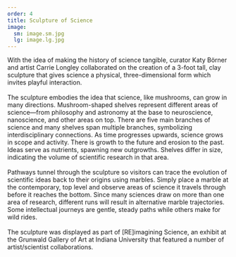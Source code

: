 ```yaml
---
order: 4
title: Sculpture of Science
image:
  sm: image.sm.jpg
  lg: image.lg.jpg
---
```

With the idea of making the history of science tangible, curator Katy Börner and artist Carrie Longley collaborated on the creation of a 3-foot tall, clay sculpture that gives science a physical, three-dimensional form which invites playful interaction.\
\
The sculpture embodies the idea that science, like mushrooms, can grow in many directions. Mushroom-shaped shelves represent different areas of science—from philosophy and astronomy at the base to neuroscience, nanoscience, and other areas on top. There are five main branches of science and many shelves span multiple branches, symbolizing interdisciplinary connections. As time progresses upwards, science grows in scope and activity. There is growth to the future and erosion to the past. Ideas serve as nutrients, spawning new outgrowths. Shelves differ in size, indicating the volume of scientific research in that area.\
\
Pathways tunnel through the sculpture so visitors can trace the evolution of scientific ideas back to their origins using marbles. Simply place a marble at the contemporary, top level and observe areas of science it travels through before it reaches the bottom. Since many sciences draw on more than one area of research, different runs will result in alternative marble trajectories. Some intellectual journeys are gentle, steady paths while others make for wild rides.\
\
The sculpture was displayed as part of \[RE]imagining Science, an exhibit at the Grunwald Gallery of Art at Indiana University that featured a number of artist/scientist collaborations. 
